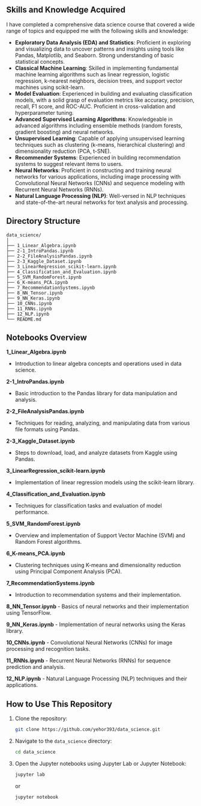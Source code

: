 ## Skills and Knowledge Acquired

I have completed a comprehensive data science course that covered a wide range of topics and equipped me with the following skills and knowledge:

- **Exploratory Data Analysis (EDA) and Statistics**: Proficient in exploring and visualizing data to uncover patterns and insights using tools like Pandas, Matplotlib, and Seaborn. Strong understanding of basic statistical concepts.
- **Classical Machine Learning**: Skilled in implementing fundamental machine learning algorithms such as linear regression, logistic regression, k-nearest neighbors, decision trees, and support vector machines using scikit-learn.
- **Model Evaluation**: Experienced in building and evaluating classification models, with a solid grasp of evaluation metrics like accuracy, precision, recall, F1 score, and ROC-AUC. Proficient in cross-validation and hyperparameter tuning.
- **Advanced Supervised Learning Algorithms**: Knowledgeable in advanced algorithms including ensemble methods (random forests, gradient boosting) and neural networks.
- **Unsupervised Learning**: Capable of applying unsupervised learning techniques such as clustering (k-means, hierarchical clustering) and dimensionality reduction (PCA, t-SNE).
- **Recommender Systems**: Experienced in building recommendation systems to suggest relevant items to users.
- **Neural Networks**: Proficient in constructing and training neural networks for various applications, including image processing with Convolutional Neural Networks (CNNs) and sequence modeling with Recurrent Neural Networks (RNNs).
- **Natural Language Processing (NLP)**: Well-versed in NLP techniques and state-of-the-art neural networks for text analysis and processing.

## Directory Structure

```plaintext
data_science/
│
├── 1_Linear_Algebra.ipynb
├── 2-1_IntroPandas.ipynb
├── 2-2_FileAnalysisPandas.ipynb
├── 2-3_Kaggle_Dataset.ipynb
├── 3_LinearRegression_scikit-learn.ipynb
├── 4_Classification_and_Evaluation.ipynb
├── 5_SVM_RandomForest.ipynb
├── 6_K-means_PCA.ipynb
├── 7_RecommendationSystems.ipynb
├── 8_NN_Tensor.ipynb
├── 9_NN_Keras.ipynb
├── 10_CNNs.ipynb
├── 11_RNNs.ipynb
├── 12_NLP.ipynb
└── README.md
```

## Notebooks Overview

**1_Linear_Algebra.ipynb**
   - Introduction to linear algebra concepts and operations used in data science.

**2-1_IntroPandas.ipynb**
   - Basic introduction to the Pandas library for data manipulation and analysis.

**2-2_FileAnalysisPandas.ipynb**
   - Techniques for reading, analyzing, and manipulating data from various file formats using Pandas.

**2-3_Kaggle_Dataset.ipynb**
   - Steps to download, load, and analyze datasets from Kaggle using Pandas.

**3_LinearRegression_scikit-learn.ipynb**
   - Implementation of linear regression models using the scikit-learn library.

**4_Classification_and_Evaluation.ipynb**
   - Techniques for classification tasks and evaluation of model performance.

**5_SVM_RandomForest.ipynb**
   - Overview and implementation of Support Vector Machine (SVM) and Random Forest algorithms.

**6_K-means_PCA.ipynb**
   - Clustering techniques using K-means and dimensionality reduction using Principal Component Analysis (PCA).

**7_RecommendationSystems.ipynb**
   - Introduction to recommendation systems and their implementation.

**8_NN_Tensor.ipynb**
    - Basics of neural networks and their implementation using TensorFlow.

**9_NN_Keras.ipynb**
    - Implementation of neural networks using the Keras library.

**10_CNNs.ipynb**
    - Convolutional Neural Networks (CNNs) for image processing and recognition tasks.

**11_RNNs.ipynb**
    - Recurrent Neural Networks (RNNs) for sequence prediction and analysis.

**12_NLP.ipynb**
    - Natural Language Processing (NLP) techniques and their applications.

## How to Use This Repository

1. Clone the repository:
   ```sh
   git clone https://github.com/yehor393/data_science.git
    ```

2. Navigate to the `data_science` directory:

   ```sh
   cd data_science
   ```
3. Open the Jupyter notebooks using Jupyter Lab or Jupyter Notebook:

   ```sh
   jupyter lab
   ```

   or
   ```sh
   jupyter notebook
   ```
